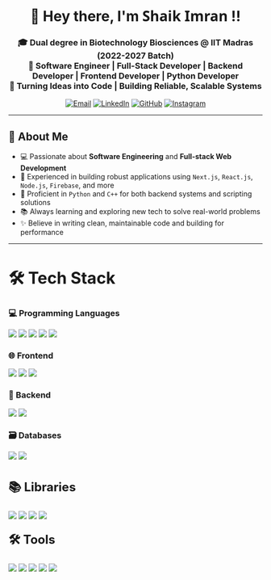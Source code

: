 <h1 align="center">👋 Hey there, I'm <span style="font-family: 'Segoe UI', sans-serif;">Shaik Imran</span> !!</h1>

<h3 align="center">
🎓 Dual degree in Biotechnology Biosciences @ <b>IIT Madras</b> (2022-2027 Batch) <br/>
<!-- 🎓 B.Tech (Honors) in CSE @ <b>KIIT University</b> (2022 Batch) <br/> -->
💼 <b>Software Engineer</b> | Full-Stack Developer | Backend Developer | Frontend Developer | Python Developer <br/>
🌱 Turning Ideas into Code | Building Reliable, Scalable Systems
</h3>

<p align="center">
  <a href="mailto:shaiknarmi002@gmail.com" target="_blank"><img src="https://img.shields.io/badge/Email-D14836?style=for-the-badge&logo=gmail&logoColor=white" alt="Email"/></a>
  <a href="https://www.linkedin.com/in/imran02/" target="_blank"><img src="https://img.shields.io/badge/LinkedIn-%230077B5.svg?style=for-the-badge&logo=linkedin&logoColor=white" alt="LinkedIn"/></a>
  <a href="https://github.com/Imran-02" target="_blank"><img src="https://img.shields.io/badge/GitHub-%2312100E.svg?style=for-the-badge&logo=github&logoColor=white" alt="GitHub"/></a>
  <a href="https://www.instagram.com/imran.___.shaik" target="_blank"><img src="https://img.shields.io/badge/Instagram-E4405F?style=for-the-badge&logo=instagram&logoColor=white" alt="Instagram"/></a>
</p>




---

## 🧠 About Me

- 💻 Passionate about **Software Engineering** and **Full-stack Web Development**
- 🔨 Experienced in building robust applications using `Next.js`, `React.js`, `Node.js`, `Firebase`, and more
- 🐍 Proficient in `Python` and `C++` for both backend systems and scripting solutions
- 📚 Always learning and exploring new tech to solve real-world problems
- ✨ Believe in writing clean, maintainable code and building for performance


---
<h2  style="font-size: 32px;">🛠️ Tech Stack</h2>

<div>

### 💻 Programming Languages
<img src="https://img.shields.io/badge/-C++-00599C?style=for-the-badge&logo=c%2B%2B&logoColor=white" />
<img src="https://img.shields.io/badge/-Python-3776AB?style=for-the-badge&logo=python&logoColor=white" />
<img src="https://img.shields.io/badge/-HTML5-E34F26?style=for-the-badge&logo=html5&logoColor=white" />
<img src="https://img.shields.io/badge/-CSS3-1572B6?style=for-the-badge&logo=css3&logoColor=white" />
<img src="https://img.shields.io/badge/-JavaScript-F7DF1E?style=for-the-badge&logo=javascript&logoColor=black" />


### 🌐 Frontend  
<img src="https://img.shields.io/badge/-React-20232A?style=for-the-badge&logo=react&logoColor=61DAFB" />
<img src="https://img.shields.io/badge/-Next.js-000000?style=for-the-badge&logo=next.js&logoColor=white" />
<img src="https://img.shields.io/badge/-Tailwind_CSS-38B2AC?style=for-the-badge&logo=tailwind-css&logoColor=white" />



### 🧠 Backend  
<img src="https://img.shields.io/badge/-Node.js-339933?style=for-the-badge&logo=nodedotjs&logoColor=white" />
<img src="https://img.shields.io/badge/-Express.js-000000?style=for-the-badge&logo=express&logoColor=white" />



### 🗃️ Databases  
<img src="https://img.shields.io/badge/-MongoDB-47A248?style=for-the-badge&logo=mongodb&logoColor=white" />
<img src="https://img.shields.io/badge/-Firebase-FFCA28?style=for-the-badge&logo=firebase&logoColor=black" />


<h3 style="font-size: 24px;">📚 Libraries</h3>

<p>
  <img src="https://img.shields.io/badge/-Selenium-43B02A?style=for-the-badge&logo=selenium&logoColor=white" />
  <img src="https://img.shields.io/badge/-BeautifulSoup-7FBC00?style=for-the-badge&logo=python&logoColor=white" />
  <img src="https://img.shields.io/badge/-NumPy-013243?style=for-the-badge&logo=numpy&logoColor=white" />
  <img src="https://img.shields.io/badge/-Pandas-150458?style=for-the-badge&logo=pandas&logoColor=white" />
</p>

<h3 style="font-size: 24px; margin-top: 20px;">🛠️ Tools</h3>
  <img src="https://img.shields.io/badge/-Git-F05032?style=for-the-badge&logo=git&logoColor=white" />
  <img src="https://img.shields.io/badge/-GitHub-181717?style=for-the-badge&logo=github&logoColor=white" />
  <img src="https://img.shields.io/badge/-Postman-FF6C37?style=for-the-badge&logo=postman&logoColor=white" />
  <img src="https://img.shields.io/badge/-Linux-FCC624?style=for-the-badge&logo=linux&logoColor=black" />
  <img src="https://img.shields.io/badge/-MATLAB-0076A8?style=for-the-badge&logo=Mathworks&logoColor=white" />
</div>


<!--
**Imran-02/Imran-02** is a ✨ _special_ ✨ repository because its `README.md` (this file) appears on your GitHub profile.

Here are some ideas to get you started:

- 🔭 I’m currently working on ...
- 🌱 I’m currently learning ...
- 👯 I’m looking to collaborate on ...
- 🤔 I’m looking for help with ...
- 💬 Ask me about ...
- 📫 How to reach me: ...
- 😄 Pronouns: ...
- ⚡ Fun fact: ...
-->
